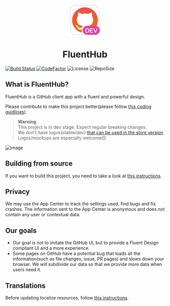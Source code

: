 <p align="center">
  <img alt="Logo" src="src/FluentHub/Assets/AppTilesDev/StoreLogo.scale-400.png" width="100px" />
  <h1 align="center">FluentHub</h1>
</p>

[![Build Status](https://dev.azure.com/fluenthub-community/FluentHub/_apis/build/status/Build%20Pipeline?branchName=main)](https://dev.azure.com/fluenthub-community/FluentHub/_build/latest?definitionId=1&branchName=main)
[![CodeFactor](https://www.codefactor.io/repository/github/fluenthub-community/fluenthub/badge)](https://www.codefactor.io/repository/github/fluenthub-community/fluenthub)
![License](https://img.shields.io/github/license/fluenthub-community/FluentHub)
![RepoSize](https://img.shields.io/github/repo-size/fluenthub-community/FluentHub)

## What is FluentHub?

FluentHub is a GitHub client app with a fluent and powerful design.

Please contribute to make this project better(please follow [this coding guidlines](docs/code-style.md)).

> **Warning**</br> This project is in dev stage. Expect regular breaking changes.</br>
> We don't have logos(stable/dev) [that can be used in the store version](https://github.com/logos). Logos/mockups are especially welcome😊

![image](https://user-images.githubusercontent.com/62196528/156875118-f58c4acb-46de-478b-8b5b-9733b466d6b2.png)

## Building from source

If you want to build this project, you need to take a look at [this instructions](docs/building-from-source.md).

## Privacy

We may use the App Center to track the settings used, find bugs and fix crashes. The information sent to the App Center is anonymous and does not contain any user or contextual data.

## Our goals

- Our goal is not to imitate the GitHub UI, but to provide a Fluent Design compliant UI and a more experience.
- Some pages on GitHub have a potential bug that loads all the information(such as file changes, issue, PR pages) and slows down your browser. We will subdivide our data so that we provide more data when users need it.

## Translations

Before updating localize resources, follow [this instructions](docs/translations.md).
